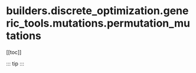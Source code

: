 # builders.discrete_optimization.generic_tools.mutations.permutation_mutations

[[toc]]

::: tip
<skdecide-summary></skdecide-summary>
:::

